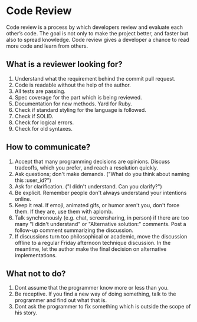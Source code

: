 # Code Review

Code review is a process by which developers review and evaluate each other’s code. The goal is not only to make the project better, and faster but also to spread knowledge. Code review gives a developer a chance to read more code and learn from others. 

## What is a reviewer looking for?

1. Understand what the requirement behind the commit pull request.
2. Code is readable without the help of the author.
3. All tests are passing.
4. Spec coverage for the part which is being reviewed.
5. Documentation for new methods. Yard for Ruby.
6. Check if standard styling for the language is followed.
7. Check if SOLID.
8. Check for logical errors.
9. Check for old syntaxes. 


## How to communicate?

1. Accept that many programming decisions are opinions. Discuss tradeoffs, which you prefer, and reach a resolution quickly.
2. Ask questions; don't make demands. ("What do you think about naming this :user_id?")
3. Ask for clarification. ("I didn't understand. Can you clarify?")
4. Be explicit. Remember people don't always understand your intentions online.
5. Keep it real. If emoji, animated gifs, or humor aren't you, don't force them. If they are, use them with aplomb.
6. Talk synchronously (e.g. chat, screensharing, in person) if there are too many "I didn't understand" or "Alternative solution:" comments. Post a follow-up comment summarizing the discussion.
7. If discussions turn too philosophical or academic, move the discussion offline to a regular Friday afternoon technique discussion. In the meantime, let the author make the final decision on alternative implementations.


## What not to do?

1. Dont assume that the programmer know more or less than you.
2. Be receptive. If you find a new way of doing something, talk to the programmer and find out what that is.
3. Dont ask the programmer to fix something which is outside the scope of his story.
